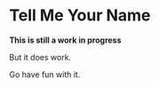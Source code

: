 Tell Me Your Name
=================
**This is still a work in progress**

But it does work.

Go have fun with it.
